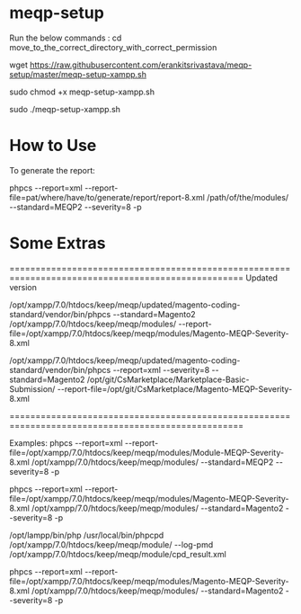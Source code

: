 # meqp-setup

Run the below commands :
cd move_to_the_correct_directory_with_correct_permission

wget https://raw.githubusercontent.com/erankitsrivastava/meqp-setup/master/meqp-setup-xampp.sh

sudo chmod +x meqp-setup-xampp.sh 

sudo ./meqp-setup-xampp.sh 



# How to Use


To generate the report:

phpcs --report=xml --report-file=pat/where/have/to/generate/report/report-8.xml /path/of/the/modules/ --standard=MEQP2 --severity=8 -p


# Some Extras

===================================================================================================
Updated version

/opt/xampp/7.0/htdocs/keep/meqp/updated/magento-coding-standard/vendor/bin/phpcs --standard=Magento2 /opt/xampp/7.0/htdocs/keep/meqp/modules/ --report-file=/opt/xampp/7.0/htdocs/keep/meqp/modules/Magento-MEQP-Severity-8.xml

/opt/xampp/7.0/htdocs/keep/meqp/updated/magento-coding-standard/vendor/bin/phpcs  --report=xml --severity=8 --standard=Magento2 /opt/git/CsMarketplace/Marketplace-Basic-Submission/ --report-file=/opt/git/CsMarketplace/Magento-MEQP-Severity-8.xml

===================================================================================================

Examples:
phpcs --report=xml --report-file=/opt/xampp/7.0/htdocs/keep/meqp/modules/Module-MEQP-Severity-8.xml /opt/xampp/7.0/htdocs/keep/meqp/modules/ --standard=MEQP2 --severity=8 -p

phpcs --report=xml --report-file=/opt/xampp/7.0/htdocs/keep/meqp/modules/Magento-MEQP-Severity-8.xml /opt/xampp/7.0/htdocs/keep/meqp/modules/ --standard=Magento2 --severity=8 -p


/opt/lampp/bin/php /usr/local/bin/phpcpd /opt/xampp/7.0/htdocs/keep/meqp/module/ --log-pmd /opt/xampp/7.0/htdocs/keep/meqp/module/cpd_result.xml


phpcs --report=xml --report-file=/opt/xampp/7.0/htdocs/keep/meqp/modules/Magento-MEQP-Severity-8.xml /opt/xampp/7.0/htdocs/keep/meqp/modules/ --standard=Magento2 --severity=8 -p
